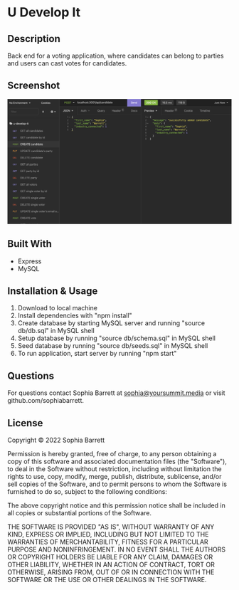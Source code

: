 # U Develop It

## Description
Back end for a voting application, where candidates can belong to parties and users can cast votes for candidates.

## Screenshot
![screenshot](./screenshot.png)

## Built With
- Express
- MySQL

## Installation & Usage
1. Download to local machine
2. Install dependencies with "npm install"
3. Create database by starting MySQL server and running "source db/db.sql" in MySQL shell
4. Setup database by running "source db/schema.sql" in MySQL shell
5. Seed database by running "source db/seeds.sql" in MySQL shell
6. To run application, start server by running "npm start"

## Questions
For questions contact Sophia Barrett at sophia@yoursummit.media or visit github.com/sophiabarrett.

## License
Copyright © 2022 Sophia Barrett

Permission is hereby granted, free of charge, to any person obtaining a copy of this software and associated documentation files (the "Software"), to deal in the Software without restriction, including without limitation the rights to use, copy, modify, merge, publish, distribute, sublicense, and/or sell copies of the Software, and to permit persons to whom the Software is furnished to do so, subject to the following conditions:

The above copyright notice and this permission notice shall be included in all copies or substantial portions of the Software.

THE SOFTWARE IS PROVIDED "AS IS", WITHOUT WARRANTY OF ANY KIND, EXPRESS OR IMPLIED, INCLUDING BUT NOT LIMITED TO THE WARRANTIES OF MERCHANTABILITY, FITNESS FOR A PARTICULAR PURPOSE AND NONINFRINGEMENT. IN NO EVENT SHALL THE AUTHORS OR COPYRIGHT HOLDERS BE LIABLE FOR ANY CLAIM, DAMAGES OR OTHER LIABILITY, WHETHER IN AN ACTION OF CONTRACT, TORT OR OTHERWISE, ARISING FROM, OUT OF OR IN CONNECTION WITH THE SOFTWARE OR THE USE OR OTHER DEALINGS IN THE SOFTWARE.
